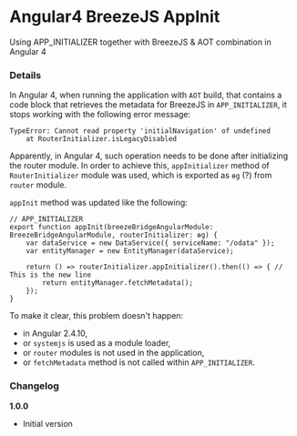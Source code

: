 ﻿# Angular4 BreezeJS AppInit

Using APP_INITIALIZER together with BreezeJS & AOT combination in Angular 4

### Details

In Angular 4, when running the application with `AOT` build, that contains a code block that retrieves the metadata for BreezeJS in `APP_INITIALIZER`, it stops working with the following error message:

	TypeError: Cannot read property 'initialNavigation' of undefined
		at RouterInitializer.isLegacyDisabled

Apparently, in Angular 4, such operation needs to be done after initializing the router module. 
In order to achieve this, `appInitializer` method of `RouterInitializer` module was used, which is exported as `ɵg` (?) from `router` module.

`appInit` method was updated like the following:

	// APP_INITIALIZER
	export function appInit(breezeBridgeAngularModule: BreezeBridgeAngularModule, routerInitializer: ɵg) {
		var dataService = new DataService({ serviceName: "/odata" });
		var entityManager = new EntityManager(dataService);

		return () => routerInitializer.appInitializer().then(() => { // This is the new line
			return entityManager.fetchMetadata();
		});
	}

To make it clear, this problem doesn't happen:
* in Angular 2.4.10,
* or `systemjs` is used as a module loader,
* or `router` modules is not used in the application,
* or `fetchMetadata` method is not called within `APP_INITIALIZER`.

### Changelog

**1.0.0**

* Initial version
